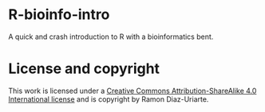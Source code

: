 R-bioinfo-intro
===============

A quick and crash introduction to R with a bioinformatics bent.


License and copyright
=====================

This work is licensed under a
[Creative Commons Attribution-ShareAlike 4.0 International license](http://creativecommons.org/licenses/by-sa/4.0/) and is copyright by Ramon Diaz-Uriarte.
